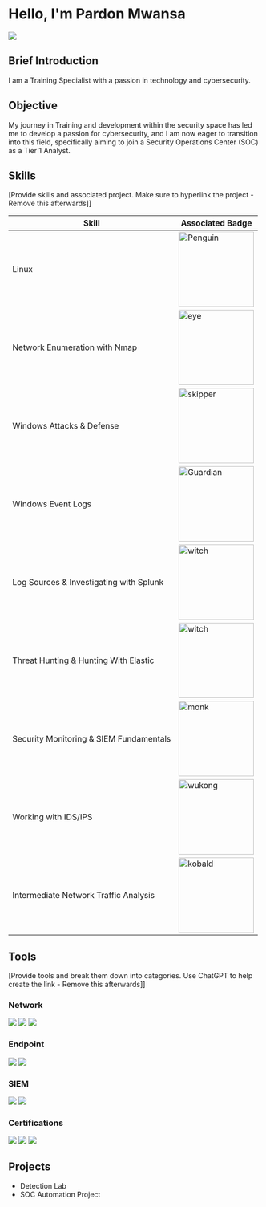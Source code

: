# Hello, I'm Pardon Mwansa
<a href="https://linkedin.com/in/pardon-mwansa-cc-39317567"><img src="https://img.shields.io/badge/-LinkedIn-0072b1?&style=for-the-badge&logo=linkedin&logoColor=white" /></a>

## Brief Introduction 

I am a Training Specialist with a passion in technology and cybersecurity.

## Objective

My journey in Training and development within the security space has led me to develop a passion for cybersecurity, and I am now eager to transition into this field, specifically aiming to join a Security Operations Center (SOC) as a Tier 1 Analyst.

## Skills
[Provide skills and associated project. Make sure to hyperlink the project - Remove this afterwards]]

| Skill                                         | Associated Badge        |
|-----------------------------------------------|----------------------------|
| Linux          | <a href="https://academy.hackthebox.com/achievement/badge/783b5e0a-ec1e-11ee-b18d-bea50ffe6cb4"><img src="https://academy.hackthebox.com/storage/badges/our-favorite-seabird.png" alt="Penguin" width="150" height="150"></a>|
| Network Enumeration with Nmap  | <a href="https://academy.hackthebox.com/achievement/badge/82511515-edaf-11ee-b18d-bea50ffe6cb4"><img src="https://academy.hackthebox.com/storage/badges/the-eye-that-sees-all.png" alt="eye" width="150" height="150"></a>|
| Windows Attacks & Defense         | <a href="https://academy.hackthebox.com/achievement/badge/40909f26-2969-11ef-b18d-bea50ffe6cb4"><img src="https://academy.hackthebox.com/storage/badges/13a1e9710b53ad5795a971afb304a0cf/logo.png" alt="skipper" width="150" height="150"></a>|
| Windows Event Logs      | <a href="https://academy.hackthebox.com/achievement/badge/9d14a0f1-0542-11ef-b18d-bea50ffe6cb4"><img src="https://academy.hackthebox.com/storage/badges/eb072974e828f87af924bce557b2c614/logo.png" alt="Guardian" width="150" height="150"></a>|
|  Log Sources & Investigating with Splunk                  | <a href="https://academy.hackthebox.com/achievement/badge/c1408cb7-1690-11ef-b18d-bea50ffe6cb4"><img src="https://academy.hackthebox.com/storage/badges/f284df82c57336019410ed5f68ace295/logo.png" alt="witch" width="150" height="150"></a>|
| Threat Hunting & Hunting With Elastic  | <a href="https://academy.hackthebox.com/achievement/badge/65c967ac-11db-11ef-b18d-bea50ffe6cb4"><img src="https://academy.hackthebox.com/storage/badges/d7343c8afb32e9feee0fed1fc2acd378/logo.png" alt="witch" width="150" height="150"></a>|
| Security Monitoring & SIEM Fundamentals  |<a href="https://academy.hackthebox.com/achievement/badge/581f9399-f59a-11ee-b18d-bea50ffe6cb4"><img src="https://academy.hackthebox.com/storage/badges/abc6e5a362f8adad812c5cfa87783bd9/logo.png" alt="monk" width="150" height="150"></a> |
| Working with IDS/IPS  | <a href="https://academy.hackthebox.com/achievement/badge/22f54f39-390b-11ef-b18d-bea50ffe6cb4"><img src="https://academy.hackthebox.com/storage/badges/cf9c253dc8ebf2b6aeec619b9ab67da6/logo.png" alt="wukong" width="150" height="150"></a>|
| Intermediate Network Traffic Analysis | <a href="https://academy.hackthebox.com/achievement/badge/5d7244f4-2fb1-11ef-b18d-bea50ffe6cb4"><img src="https://academy.hackthebox.com/storage/badges/89021e789fbd37d54a28b1f242d9153e/logo.png" alt="kobald" width="150" height="150"></a>|


## Tools
[Provide tools and break them down into categories. Use ChatGPT to help create the link - Remove this afterwards]]

### Network
<div>
    <a href="https://academy.hackthebox.com/achievement/1209782/229"><img src="https://img.shields.io/badge/-Wireshark-1679A7?&style=for-the-badge&logo=Wireshark&logoColor=white" /></a>
   <a href="https://academy.hackthebox.com/achievement/1209782/226"><img src="https://img.shields.io/badge/-Suricata-EF3B2D?&style=for-the-badge&logo=Suricata&logoColor=white" /></a>
   <a href="https://academy.hackthebox.com/achievement/1209782/226"> <img src="https://img.shields.io/badge/-Zeek-777BB4?&style=for-the-badge&logo=Zeek&logoColor=white" />
</div></a>

### Endpoint
<div>
    <img src="https://img.shields.io/badge/-Microsoft_Defender_for_Endpoint-00A4EF?&style=for-the-badge&logo=Microsoft&logoColor=white" />
    <img src="https://img.shields.io/badge/-Velociraptor-4B275F?&style=for-the-badge&logo=Velociraptor&logoColor=white" />
</div>

### SIEM
<div>
    <a href="https://academy.hackthebox.com/achievement/1209782/218"><img src="https://img.shields.io/badge/-Splunk-000000?&style=for-the-badge&logo=Splunk&logoColor=white" /></a>
    <a href="https://academy.hackthebox.com/achievement/1209782/214"><img src="https://img.shields.io/badge/-Elastic-005571?&style=for-the-badge&logo=Elastic&logoColor=white" /></a>
</div>

### Certifications
<div>
<a href="https://www.credly.com/badges/b16e97fd-65be-499a-8aa7-cfa083059d3e"><img src="https://img.shields.io/badge/Certified_in_Cybersecurity-green" /></a>
<a href="https://www.credly.com/badges/8eaaf507-c076-4f29-a6dc-337750ec8705"><img src="https://img.shields.io/badge/Google_Cybersecurity_Certificate-yellow"/></a>
<a href="https://www.credly.com/badges/031f3648-7749-455c-a84b-57aedabe4386"><img src="https://img.shields.io/badge/Google_Project_Management_Certificate-orange" /></a>
</div>

## Projects
- Detection Lab
- SOC Automation Project
